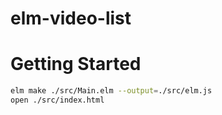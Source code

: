 # elm-video-list

# Getting Started

```bash
elm make ./src/Main.elm --output=./src/elm.js
open ./src/index.html
```
